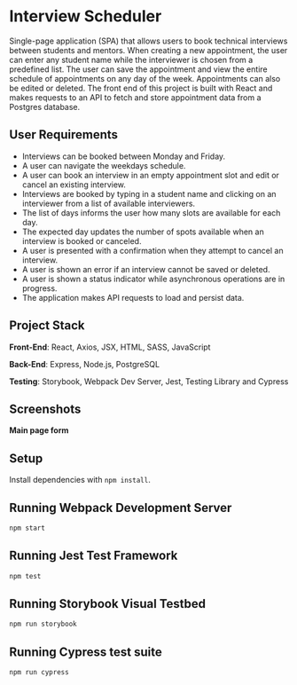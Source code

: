 # Interview Scheduler

Single-page application (SPA) that allows users to book technical interviews between students and mentors. When creating a new appointment, the user can enter any student name while the interviewer is chosen from a predefined list. The user can save the appointment and view the entire schedule of appointments on any day of the week. Appointments can also be edited or deleted. The front end of this project is built with React and makes requests to an API to fetch and store appointment data from a Postgres database.

## User Requirements

* Interviews can be booked between Monday and Friday.
* A user can navigate the weekdays schedule.
* A user can book an interview in an empty appointment slot and edit or cancel an existing interview.
* Interviews are booked by typing in a student name and clicking on an interviewer from a list of available interviewers.
* The list of days informs the user how many slots are available for each day.
* The expected day updates the number of spots available when an interview is booked or canceled.
* A user is presented with a confirmation when they attempt to cancel an interview.
* A user is shown an error if an interview cannot be saved or deleted.
* A user is shown a status indicator while asynchronous operations are in progress.
* The application makes API requests to load and persist data. 

## Project Stack

**Front-End**: React, Axios, JSX, HTML, SASS, JavaScript

**Back-End**: Express, Node.js, PostgreSQL

**Testing**: Storybook, Webpack Dev Server, Jest, Testing Library and Cypress

## Screenshots

**Main page form**

<!-- !["Screenshot of main page form"](https://github.com/amchampoux/tweeter/blob/master/docs/desktop_tweet_form.gif) -->


## Setup

Install dependencies with `npm install`.

## Running Webpack Development Server

```sh
npm start
```

## Running Jest Test Framework

```sh
npm test
```

## Running Storybook Visual Testbed

```sh
npm run storybook
```


## Running Cypress test suite

```sh
npm run cypress
```


